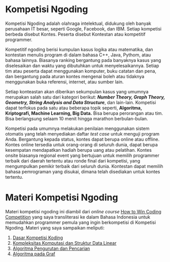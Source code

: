 # Kompetisi Ngoding

Kompetisi Ngoding adalah olahraga intelektual, didukung oleh banyak perusahaan IT besar, seperti Google, Facebook, dan IBM. Setiap kompetisi berbeda disebut Kontes. Peserta disebut Kontestan atau kompetitif programmer.

Kompetitif ngoding berisi kumpulan kasus logika atau matematika, dan kontestan menulis program di dalam bahasa C++, Java, Pythom, atau bahasa lainnya. Biasanya ranking bergantung pada banyaknya kasus yang diselesaikan dan waktu yang dibutuhkan untuk menyelesaikannya. Setiap tim atau peserta dapat menggunakan komputer, buku catatan dan pena, dan bergantung pada aturan kontes mengenai boleh atau tidaknya menggunakan buka referensi, internet, atau sumber lain.

Setiap konteastan akan diberikan sekumpulan kasus yang umumnya merupakan salah satu dari kategori berikut: ***Number Theory, Graph Theory, Geometry, String Analysis and Data Structure***, dan lain-lain. Kompetisi dapat terfokus pada satu atau beberapa topik seperti, **Algoritma, Kriptografi, Machine Learning, Big Data.** Bisa berupa perorangan atau tim. Bisa berlangsung selaam 10 menit hingga marathon berbulan-bulan.

Kompetisi pada umumnya melakukan penilaian menggunakan sistem otomatis yang telah menyediakan daftar _test case_ untuk menguji program Anda. Bergantung kepada status, kontes dapat berupa online atau offline. Kontes online tersedia untuk orang-orang di seluruh dunia, dapat berupa kesempatan mendapatkan hadiah berupa uang atau pelatihan. Kontes onsite biasanya regional event yang bertujuan untuk memilih programmer terbaik dari daerah tertentu atau ronde final dari kompetisi, yang mengumpulkan pemikir terbaik dari seluruh dunia. Kontestan dapat memilih bahasa pemrograman yang disukai, dimana telah disediakan untuk kontes tertentu.


# Materi Kompetisi Ngoding

Materi kompetisi ngoding ini diambil dari _online course_ [How to Win Coding Competition](https://courses.edx.org/courses/course-v1:ITMOx+I2CPx+3T2016/info) yang saya transliterasi ke dalam Bahasa Indonesia untuk memudahkan programmer pemula yang ingin berkompetisi di Kompetisi Ngoding. Materi yang saya sampaikan meliputi:

1. [Dasar Kompetisi Koding](https://github.com/ridif/kompetisi-ngoding/tree/master/01.%20Dasar%20Kompetisi%20Koding)
2. [Kompleksitas Komputasi dan Struktur Data Linear](https://github.com/ridif/kompetisi-ngoding/tree/master/02.%20Kompleksitas%20Komputasi%20dan%20Struktur%20Data%20Linear)
3. [Algoritma Pengurutan dan Pencarian](https://github.com/ridif/kompetisi-ngoding/tree/master/03.%20Algoritma%20Pengurutan%20dan%20Pencarian)
4. [Algoritma pada Graf](https://github.com/ridif/kompetisi-ngoding/tree/master/04.%20Algoritma%20pada%20Graf)

